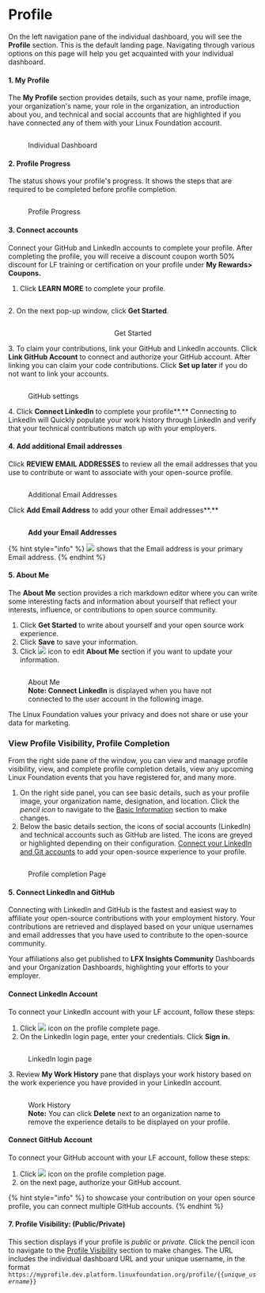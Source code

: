 # Profile

On the left navigation pane of the individual dashboard, you will see the **Profile** section. This is the default landing page. Navigating through various options on this page will help you get acquainted with your individual dashboard.

#### 1. My Profile

The **My Profile** section provides details, such as your name, profile image, your organization's name, your role in the organization, an introduction about you, and technical and social accounts that are highlighted if you have connected any of them with your Linux Foundation account.

<figure><img src="../../../../.gitbook/assets/profile_new.PNG" alt=""><figcaption><p>Individual Dashboard</p></figcaption></figure>

#### 2. Profile Progress

The status shows your profile's progress. It shows the steps that are required to be completed before profile completion.

<figure><img src="../../../../.gitbook/assets/profile progress.PNG" alt=""><figcaption><p>Profile Progress</p></figcaption></figure>

#### 3. Connect accounts

Connect your GitHub and LinkedIn accounts to complete your profile. After completing the profile, you will receive a discount coupon worth 50% discount for LF training or certification on your profile under **My Rewards> Coupons.**

1. Click **LEARN MORE** to complete your profile.

<figure><img src="../../../../.gitbook/assets/Learn more.PNG" alt=""><figcaption></figcaption></figure>

&#x20;2\. On the next pop-up window, click **Get Started**.

<div align="center">

<figure><img src="../../../../.gitbook/assets/Get Started.PNG" alt=""><figcaption><p>Get Started</p></figcaption></figure>

</div>

3\. To claim your contributions, link your GitHub and LinkedIn accounts. Click **Link GitHub Account** to connect and authorize your GitHub account. After linking you can claim your code contributions. Click **Set up later** if you do not want to link your accounts.

<figure><img src="../../../../.gitbook/assets/Github_contribution.PNG" alt=""><figcaption><p>GitHub settings</p></figcaption></figure>

4\. Click **Connect LinkedIn** to complete your profile**.** Connecting to LinkedIn will Quickly populate your work history through LinkedIn and verify that your technical contributions match up with your employers.

#### 4. Add additional Email addresses

Click **REVIEW EMAIL ADDRESSES** to review all the email addresses that you use to contribute or want to associate with your open-source profile.

<figure><img src="../../../../.gitbook/assets/additional mails.PNG" alt=""><figcaption><p>Additional Email Addresses</p></figcaption></figure>

Click **Add Email Address** to add your other Email addresses**.**

<figure><img src="../../../../.gitbook/assets/review your email.png" alt=""><figcaption><p><strong>Add your Email Addresses</strong></p></figcaption></figure>

{% hint style="info" %}
![](<../../../../.gitbook/assets/image (45).png>) shows that the Email address is your primary Email address.
{% endhint %}

#### 5. About Me

The **About Me** section provides a rich markdown editor where you can write some interesting facts and information about yourself that reflect your interests, influence, or contributions to open source community.

1. Click **Get Started** to write about yourself and your open source work experience.
2. Click **Save** to save your information.
3. Click ![](../../../../.gitbook/assets/pencil.PNG) icon to edit **About Me** section if you want to update your information.

<figure><img src="../../../../.gitbook/assets/about me.PNG" alt=""><figcaption><p>About Me<br><strong>Note: Connect LinkedIn</strong> is displayed when you have not connected to the user account in the following image.</p></figcaption></figure>

The Linux Foundation values your privacy and does not share or use your data for marketing.

### View Profile Visibility, Profile Completion

From the right side pane of the window, you can view and manage profile visibility, view, and complete profile completion details, view any upcoming Linux Foundation events that you have registered for, and many more.

1. On the right side panel, you can see basic details, such as your profile image, your organization name, designation, and location. Click the _pencil icon_ to navigate to the [Basic Information](../update-profile-information.md#update-basic-information) section to make changes.
2. Below the basic details section, the icons of social accounts (LinkedIn) and technical accounts such as GitHub are listed. The icons are greyed or highlighted depending on their configuration. [Connect your LinkedIn and Git accounts](./#connect-or-disconnect-accounts) to add your open-source experience to your profile.

<figure><img src="../../../../.gitbook/assets/profile visibility and profile completion.png" alt=""><figcaption><p>Profile completion Page</p></figcaption></figure>

#### 5. Connect LinkedIn and GitHub

Connecting with LinkedIn and GitHub is the fastest and easiest way to affiliate your open-source contributions with your employment history. Your contributions are retrieved and displayed based on your unique usernames and email addresses that you have used to contribute to the open-source community.

Your affiliations also get published to **LFX Insights Community** Dashboards and your Organization Dashboards, highlighting your efforts to your employer.

#### Connect LinkedIn Account

To connect your LinkedIn account with your LF account, follow these steps:

1. Click ![](<../../../../.gitbook/assets/image (46).png>) icon on the profile complete page.
2. On the LinkedIn login page, enter your credentials. Click **Sign in.**

<figure><img src="../../../../.gitbook/assets/linkedIn sign in.PNG" alt=""><figcaption><p>LinkedIn login page </p></figcaption></figure>

&#x20;  3\. Review **My Work History** pane that displays your work history based on the work experience you have provided in your LinkedIn account.

<figure><img src="../../../../.gitbook/assets/My_work_history.PNG" alt=""><figcaption><p>Work History<br><strong>Note:</strong> You can click <strong>Delete</strong> next to an organization name to remove the experience details to be displayed on your profile.</p></figcaption></figure>

#### Connect GitHub Account

To connect your GitHub account with your LF account, follow these steps:

1. Click ![](<../../../../.gitbook/assets/image (1) (1) (1) (1) (1) (1).png>) icon on the profile completion page.
2. on the next page, authorize your GitHub account.

{% hint style="info" %}
to showcase your contribution on your open source profile, you can connect multiple GitHub accounts.
{% endhint %}

#### 7. Profile Visibility: (Public/Private)

This section displays if your profile is _public_ or _private_. Click the pencil icon to navigate to the [Profile Visibility](../../../settings/manage-profile-visibility.md#to-manage-profile-visibility) section to make changes. The URL includes the individual dashboard URL and your unique username, in the format `https://myprofile.dev.platform.linuxfoundation.org/profile/{{`_`unique_username`_`}}`

